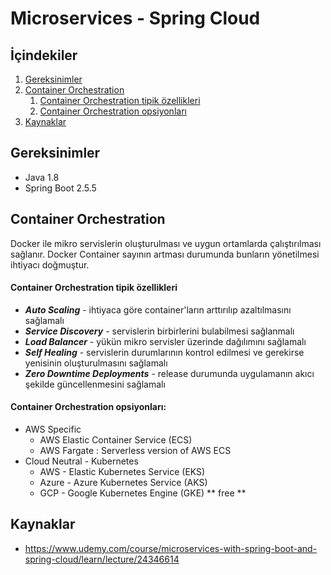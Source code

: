 # Microservices - Spring Cloud 

## İçindekiler
1. [Gereksinimler](#gereksinimler)
2. [Container Orchestration](#container-orchestration)
   1. [Container Orchestration tipik özellikleri](#container-orchestration-tipik-zellikleri)
   2. [Container Orchestration opsiyonları](#container-orchestration-opsiyonlar)
3. [Kaynaklar](#kaynaklar)

## Gereksinimler
* Java 1.8
* Spring Boot 2.5.5


## Container Orchestration
Docker ile mikro servislerin oluşturulması ve uygun ortamlarda çalıştırılması sağlanır. Docker Container sayının artması durumunda bunların yönetilmesi ihtiyacı doğmuştur.

#### Container Orchestration tipik özellikleri
- **_Auto Scaling_** - ihtiyaca göre container'ların arttırılıp azaltılmasını sağlamalı
- **_Service Discovery_** - servislerin birbirlerini bulabilmesi sağlanmalı
- **_Load Balancer_** - yükün mikro servisler üzerinde dağılımını sağlamalı
- **_Self Healing_** - servislerin durumlarının kontrol edilmesi ve gerekirse yenisinin oluşturulmasını sağlamalı
- **_Zero Downtime Deployments_** - release durumunda uygulamanın akıcı şekilde güncellenmesini sağlamalı

#### Container Orchestration opsiyonları:
- AWS Specific
  - AWS Elastic Container Service (ECS)
  - AWS Fargate : Serverless version of AWS ECS
- Cloud Neutral - Kubernetes
  - AWS - Elastic Kubernetes Service (EKS)
  - Azure - Azure Kubernetes Service (AKS)
  - GCP - Google Kubernetes Engine (GKE) ** free ** 

## Kaynaklar
- https://www.udemy.com/course/microservices-with-spring-boot-and-spring-cloud/learn/lecture/24346614

